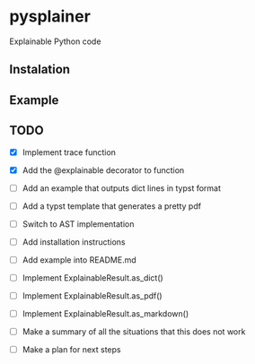 # pysplainer
Explainable Python code

## Instalation

## Example

## TODO

- [x] Implement trace function
- [x] Add the @explainable decorator to function
- [ ] Add an example that outputs dict lines in typst format
- [ ] Add a typst template that generates a pretty pdf
- [ ] Switch to AST implementation
- [ ] Add installation instructions
- [ ] Add example into README.md
- [ ] Implement ExplainableResult.as_dict()
- [ ] Implement ExplainableResult.as_pdf()
- [ ] Implement ExplainableResult.as_markdown()
- [ ] Make a summary of all the situations that this does not work
- [ ] Make a plan for next steps
 